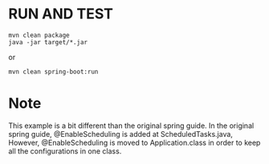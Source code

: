 RUN AND TEST
============

    mvn clean package
    java -jar target/*.jar

or

    mvn clean spring-boot:run

Note
================

This example is a bit different than the original spring guide. In the original spring guide, @EnableScheduling is added
at ScheduledTasks.java, However, @EnableScheduling is moved to Application.class in order to keep all the configurations in one class.